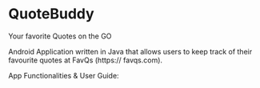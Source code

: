 # QuoteBuddy
Your favorite Quotes on the GO

Android Application written in Java that allows users to keep track of their favourite quotes at FavQs (https://
favqs.com).

App Functionalities & User Guide:


